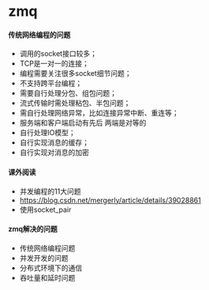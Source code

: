 # zmq
#### 传统网络编程的问题
* 调用的socket接口较多；
* TCP是一对一的连接；
* 编程需要关注很多socket细节问题；
* 不支持跨平台编程；
* 需要自行处理分包、组包问题；
* 流式传输时需处理粘包、半包问题；
* 需自行处理网络异常，比如连接异常中断、重连等；
* 服务端和客户端启动有先后 两端是对等的
* 自行处理IO模型；
* 自行实现消息的缓存；
* 自行实现对消息的加密

#### 课外阅读
* 并发编程的11大问题
* https://blog.csdn.net/mergerly/article/details/39028861
* 使用socket_pair

#### zmq解决的问题
* 传统网络编程问题
* 并发开发的问题
* 分布式环境下的通信
* 吞吐量和延时问题